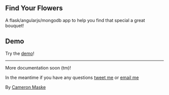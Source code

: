 Find Your Flowers
-----------------

A flask/angularjs/mongodb app to help you find that special a great bouquet!

Demo
----

Try the [demo](http://findyouflowers.herokuapp.com)!

-------
More documentation soon (tm)!

In the meantime if you have any questions [tweet me](http://twitter.com/cameronmaske) or [email me](mailto:cameronmaske@gmail.com)

By [Cameron Maske](http://cameronmaske.com)
